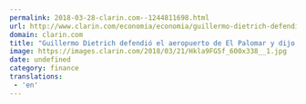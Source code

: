 ```yaml
---
permalink: 2018-03-28-clarin.com--1244811698.html
url: http://www.clarin.com/economia/economia/guillermo-dietrich-defendio-aeropuerto-palomar-dijo-revitalizara-zona_0_HkHLafKcz.html
domain: clarin.com
title: "Guillermo Dietrich defendió el aeropuerto de El Palomar y dijo que revitalizará la zona"
image: https://images.clarin.com/2018/03/21/Hkla9FG5f_600x338__1.jpg
date: undefined
category: finance
translations: 
 - 'en'
---
```


